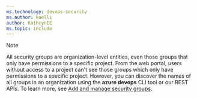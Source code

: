 ```yaml
---
ms.technology: devops-security
ms.author: kaelli
author: KathrynEE
ms.topic: include
---
```




> [!NOTE]  
> All security groups are organization-level entities, even those groups that only have permissions to a specific project. From the web portal, users without access to a project can't see those groups which only have permissions to a specific project. However, you can discover the names of all groups in an organization using the **azure devops** CLI tool or our REST APIs. To learn more, see [Add and manage security groups](/azure/devops/organizations/security/add-manage-security-groups).
